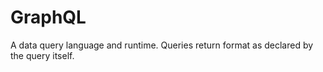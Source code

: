# GraphQL
A data query language and runtime. Queries return format as declared by the query itself.

